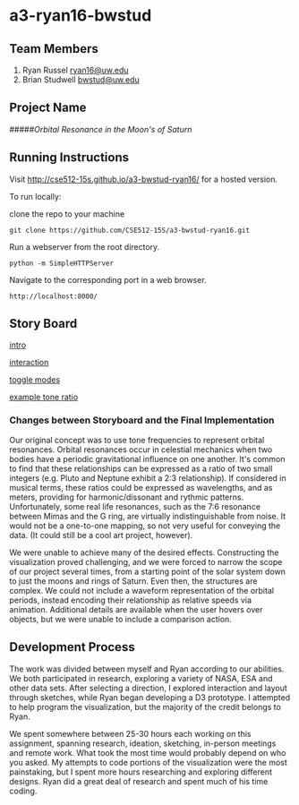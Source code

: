 a3-ryan16-bwstud
===============

## Team Members

1. Ryan Russel ryan16@uw.edu
2. Brian Studwell bwstud@uw.edu

## Project Name

#####_Orbital Resonance in the Moon's of Saturn_


## Running Instructions

Visit http://cse512-15s.github.io/a3-bwstud-ryan16/ for a hosted version.

To run locally:

clone the repo to your machine
 
```
git clone https://github.com/CSE512-15S/a3-bwstud-ryan16.git
```

Run a webserver from the root directory.

```	
python -m SimpleHTTPServer
```

Navigate to the corresponding port in a web browser.

```
http://localhost:8000/
```

## Story Board

[intro](https://www.dropbox.com/s/gaojikna2hvb37q/IMAG0272.jpg?dl=0)

[interaction](https://www.dropbox.com/s/vyqsgmw13x06ckt/IMAG0273.jpg?dl=0)

[toggle modes](https://www.dropbox.com/s/cfb0pmqgw3bz35w/IMAG0274.jpg?dl=0)

[example tone ratio](https://www.dropbox.com/s/brpvwzmohppiduc/io-europa.mp3?dl=0)


### Changes between Storyboard and the Final Implementation

Our original concept was to use tone frequencies to represent orbital resonances. Orbital resonances occur in celestial mechanics when two bodies have a periodic gravitational influence on one another. It's common to find that these relationships can be expressed as a ratio of two small integers (e.g. Pluto and Neptune exhibit a 2:3 relationship). If considered in musical terms, these ratios could be expressed as wavelengths, and as meters, providing for harmonic/dissonant and rythmic patterns. Unfortunately, some real life resonances, such as the 7:6 resonance between Mimas and the G ring, are virtually indistinguishable from noise. It would not be a one-to-one mapping, so not very useful for conveying the data. (It could still be a cool art project, however).

We were unable to achieve many of the desired effects. Constructing the visualization proved challenging, and we were forced to narrow the scope of our project several times, from a starting point of the solar system down to just the moons and rings of Saturn. Even then, the structures are complex. We could not include a waveform representation of the orbital periods, instead encoding their relationship as relative speeds via animation. Additional details are available when the user hovers over objects, but we were unable to include a comparison action.


## Development Process

The work was divided between myself and Ryan according to our abilities. We both participated in research, exploring a variety of NASA, ESA and other data sets. After selecting a direction, I explored interaction and layout through sketches, while Ryan began developing a D3 prototype. I attempted to help program the visualization, but the majority of the credit belongs to Ryan.

We spent somewhere between 25-30 hours each working on this assignment, spanning research, ideation, sketching, in-person meetings and remote work. What took the most time would probably depend on who you asked. My attempts to code portions of the visualization were the most painstaking, but I spent more hours researching and exploring different designs. Ryan did a great deal of research and spent much of his time coding.

